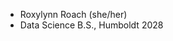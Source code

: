 - Roxylynn Roach (she/her)
- Data Science B.S., Humboldt 2028

<!---
roxylynn-roach/roxylynn-roach is a ✨ special ✨ repository because its `README.md` (this file) appears on your GitHub profile.
You can click the Preview link to take a look at your changes.
--->
